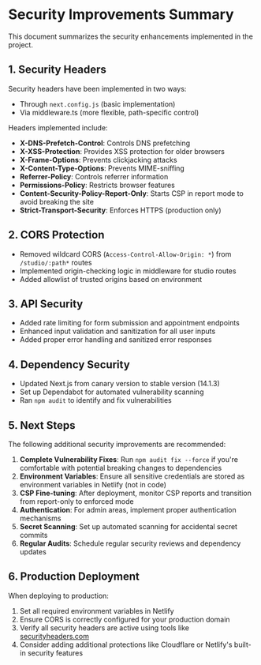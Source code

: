 # Security Improvements Summary

This document summarizes the security enhancements implemented in the project.

## 1. Security Headers

Security headers have been implemented in two ways:
- Through `next.config.js` (basic implementation)
- Via middleware.ts (more flexible, path-specific control)

Headers implemented include:
- **X-DNS-Prefetch-Control**: Controls DNS prefetching
- **X-XSS-Protection**: Provides XSS protection for older browsers
- **X-Frame-Options**: Prevents clickjacking attacks
- **X-Content-Type-Options**: Prevents MIME-sniffing
- **Referrer-Policy**: Controls referrer information
- **Permissions-Policy**: Restricts browser features
- **Content-Security-Policy-Report-Only**: Starts CSP in report mode to avoid breaking the site
- **Strict-Transport-Security**: Enforces HTTPS (production only)

## 2. CORS Protection

- Removed wildcard CORS (`Access-Control-Allow-Origin: *`) from `/studio/:path*` routes
- Implemented origin-checking logic in middleware for studio routes
- Added allowlist of trusted origins based on environment

## 3. API Security

- Added rate limiting for form submission and appointment endpoints
- Enhanced input validation and sanitization for all user inputs
- Added proper error handling and sanitized error responses

## 4. Dependency Security

- Updated Next.js from canary version to stable version (14.1.3)
- Set up Dependabot for automated vulnerability scanning
- Ran `npm audit` to identify and fix vulnerabilities

## 5. Next Steps

The following additional security improvements are recommended:

1. **Complete Vulnerability Fixes**: Run `npm audit fix --force` if you're comfortable with potential breaking changes to dependencies
2. **Environment Variables**: Ensure all sensitive credentials are stored as environment variables in Netlify (not in code)
3. **CSP Fine-tuning**: After deployment, monitor CSP reports and transition from report-only to enforced mode
4. **Authentication**: For admin areas, implement proper authentication mechanisms
5. **Secret Scanning**: Set up automated scanning for accidental secret commits
6. **Regular Audits**: Schedule regular security reviews and dependency updates

## 6. Production Deployment

When deploying to production:
1. Set all required environment variables in Netlify
2. Ensure CORS is correctly configured for your production domain
3. Verify all security headers are active using tools like [securityheaders.com](https://securityheaders.com)
4. Consider adding additional protections like Cloudflare or Netlify's built-in security features

